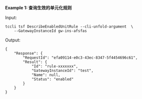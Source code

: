 **Example 1: 查询生效的单元化规则**



Input: 

```
tccli tsf DescribeEnabledUnitRule --cli-unfold-argument  \
    --GatewayInstanceId gw-ins-afsfas
```

Output: 
```
{
    "Response": {
        "RequestId": "efa09114-e0c3-43ec-8347-5f4454696c61",
        "Result": {
            "Id": "rule-xxxxxxx",
            "GatewayInstanceId": "test",
            "Name": null,
            "Status": "enabled"
        }
    }
}
```

